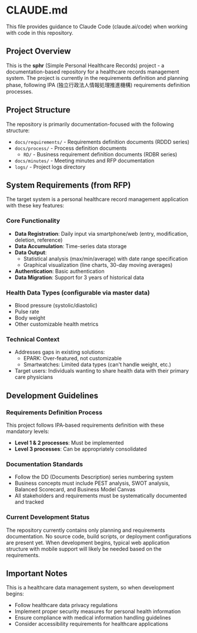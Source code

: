 # CLAUDE.md

This file provides guidance to Claude Code (claude.ai/code) when working with code in this repository.

## Project Overview

This is the **sphr** (Simple Personal Healthcare Records) project - a documentation-based repository for a healthcare records management system. The project is currently in the requirements definition and planning phase, following IPA (独立行政法人情報処理推進機構) requirements definition processes.

## Project Structure

The repository is primarily documentation-focused with the following structure:

- `docs/requirements/` - Requirements definition documents (RDDD series)
- `docs/process/` - Process definition documents
  - `RD/` - Business requirement definition documents (RDBR series)
- `docs/minutes/` - Meeting minutes and RFP documentation
- `logs/` - Project logs directory

## System Requirements (from RFP)

The target system is a personal healthcare record management application with these key features:

### Core Functionality
- **Data Registration**: Daily input via smartphone/web (entry, modification, deletion, reference)
- **Data Accumulation**: Time-series data storage
- **Data Output**: 
  - Statistical analysis (max/min/average) with date range specification
  - Graphical visualization (line charts, 30-day moving averages)
- **Authentication**: Basic authentication
- **Data Migration**: Support for 3 years of historical data

### Health Data Types (configurable via master data)
- Blood pressure (systolic/diastolic)
- Pulse rate
- Body weight
- Other customizable health metrics

### Technical Context
- Addresses gaps in existing solutions:
  - EPARK: Over-featured, not customizable
  - Smartwatches: Limited data types (can't handle weight, etc.)
- Target users: Individuals wanting to share health data with their primary care physicians

## Development Guidelines

### Requirements Definition Process
This project follows IPA-based requirements definition with these mandatory levels:
- **Level 1 & 2 processes**: Must be implemented
- **Level 3 processes**: Can be appropriately consolidated

### Documentation Standards
- Follow the DD (Documents Description) series numbering system
- Business concepts must include PEST analysis, SWOT analysis, Balanced Scorecard, and Business Model Canvas
- All stakeholders and requirements must be systematically documented and tracked

### Current Development Status
The repository currently contains only planning and requirements documentation. No source code, build scripts, or deployment configurations are present yet. When development begins, typical web application structure with mobile support will likely be needed based on the requirements.

## Important Notes

This is a healthcare data management system, so when development begins:
- Follow healthcare data privacy regulations
- Implement proper security measures for personal health information
- Ensure compliance with medical information handling guidelines
- Consider accessibility requirements for healthcare applications